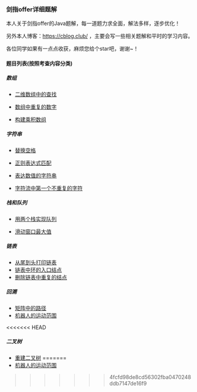 ### 剑指offer详细题解

本人关于剑指offer的Java题解，每一道题力求全面，解法多样，逐步优化！

另外本人博客：https://cblog.club/ ，主要会写一些相关题解和平时的学习内容。

各位同学如果有一点点收获，麻烦您给个star吧，谢谢~！

#### 题目列表(按照考查内容分类)

##### 数组

- [ 二维数组中的查找](https://github.com/ustblc/Offer-coming/blob/master/code/二维数组的查找.md)

- [数组中重复的数字](https://github.com/ustblc/Offer-coming/blob/master/code/数组中重复的数字.md)

- [构建乘积数组](https://github.com/ustblc/Offer-coming/blob/master/code/构建乘积数组.md)

##### 字符串

- [替换空格](https://github.com/ustblc/Offer-coming/blob/master/code/替换空格.md)

- [正则表达式匹配](https://github.com/ustblc/Offer-coming/blob/master/code/正则表达式匹配.md)

- [表达数值的字符串](https://github.com/ustblc/Offer-coming/blob/master/code/表达数值的字符串.md)

- [字符流中第一个不重复的字符](https://github.com/ustblc/Offer-coming/blob/master/code/字符流中第一个不重复的字符.md)

##### 栈和队列

- [用两个栈实现队列](https://github.com/ustblc/Offer-coming/blob/master/code/用两个栈实现队列.md)

- [滑动窗口最大值](https://github.com/ustblc/Offer-coming/blob/master/code/滑动窗口最大值.md)

##### 链表

- [从尾到头打印链表](https://github.com/ustblc/Offer-coming/blob/master/code/从尾到头打印链表.md)
- [链表中环的入口结点](https://github.com/ustblc/Offer-coming/blob/master/code/链表中环的入口结点.md)
- [删除链表中重复的结点](https://github.com/ustblc/Offer-coming/blob/master/code/删除链表中重复的结点.md)

##### 回溯

- [矩阵中的路径](https://github.com/ustblc/Offer-coming/blob/master/code/矩阵中的路径.md)
- [机器人的运动范围](https://github.com/ustblc/Offer-coming/blob/master/code/机器人的运动范围.md)

<<<<<<< HEAD
##### 二叉树

- [重建二叉树](https://github.com/ustblc/Offer-coming/blob/master/code/重建二叉树.md)
=======
- [机器人的运动范围](https://github.com/ustblc/Offer-coming/blob/master/code/机器人的运动范围.md)
>>>>>>> 4fcfd98de8cd56302fba0470248ddb7147de16f9

